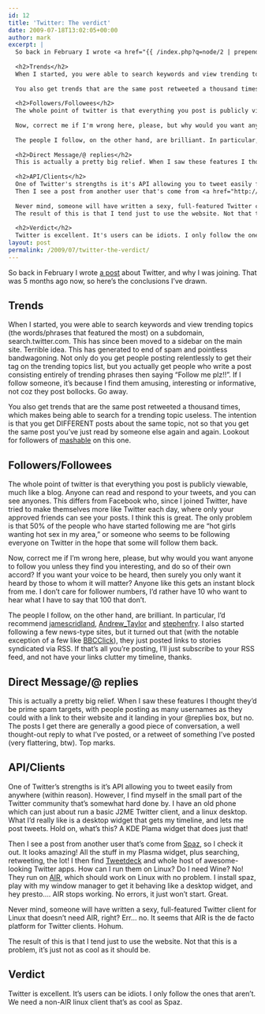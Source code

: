 ```yaml
---
id: 12
title: 'Twitter: The verdict'
date: 2009-07-18T13:02:05+00:00
author: mark
excerpt: |
  So back in February I wrote <a href="{{ /index.php?q=node/2 | prepend: site.baseurl }}">a post</a> about Twitter, and why I was joining. That was 5 months ago now, so here's the conclusions I've drawn.
  
  <h2>Trends</h2>
  When I started, you were able to search keywords and view trending topics (the words/phrases that featured the most) on a subdomain, search.twitter.com. This has since been moved to a sidebar on the main site. Terrible idea. This has generated to end of spam and pointless bandwagoning. Not only do you get people posting relentlessly to get their tag on the trending topics list, but you actually get people who write a post consisting entirely of trending phrases then saying "Follow me plz!!". If I follow someone, it's because I find them amusing, interesting or informative, not coz they post bollocks. Go away.
  
  You also get trends that are the same post retweeted a thousand times, which makes being able to search for a trending topic useless. The intention is that you get DIFFERENT posts about the same topic, not so that you get the same post you've just read by someone else again and again. Lookout for followers of <a href="http://twitter.com/mashable">mashable</a> on this one.
  
  <h2>Followers/Followees</h2>
  The whole point of twitter is that everything you post is publicly viewable, much like a blog. Anyone can read and respond to your tweets, and you can see anyones. This differs from Facebook who, since I joined Twitter, have tried to make themselves more like Twitter each day, where only your approved friends can see your posts. I think this is great. The only problem is that 50% of the people who have started following me are "hot girls wanting hot sex in my area," or someone who seems to be following everyone on Twitter in the hope that some will follow them back.
  
  Now, correct me if I'm wrong here, please, but why would you want anyone to follow you unless they find you interesting, and do so of their own accord? If you want your voice to be heard, then surely you only want it heard by those to whom it will matter? Anyone like this gets an instant block from me. I don't care for follower numbers, I'd rather have 10 who want to hear what I have to say that 100 that don't.
  
  The people I follow, on the other hand, are brilliant. In particular, I'd recommend <a href="http://twitter.com/jamescridland">jamescridland</a>, <a href="http://twitter.com/Andrew_Taylor">Andrew_Taylor</a> and <a href="http://twitter.com/stephenfry">stephenfry</a>. I also started following a few news-type sites, but it turned out that (with the notable exception of a few like <a href="http://twitter.com/BBCClick">BBCClick</a>), they just posted links to stories syndicated via RSS. If that's all you're posting, I'll just subscribe to your RSS feed, and not have your links clutter my timeline, thanks.
  
  <h2>Direct Message/@ replies</h2>
  This is actually a pretty big relief. When I saw these features I thought they'd be prime spam targets, with people posting as many usernames as they could with a link to their website and it landing in your @replies box, but no. The posts I get there are generally a good piece of conversation, a well thought-out reply to what I've posted, or a retweet of something I've posted (very flattering, btw). Top marks.
  
  <h2>API/Clients</h2>
  One of Twitter's strengths is it's API allowing you to tweet easily from anywhere (within reason). However, I find myself in the small part of the Twitter community that's somewhat hard done by. I have an old phone which can just about run a basic J2ME Twitter client, and a linux desktop. What I'd really like is a desktop widget that gets my timeline, and lets me post tweets. Hold on, what's this? A KDE Plama widget that does just that!
  Then I see a post from another user that's come from <a href="http://funkatron.com/spaz/">Spaz</a>, so I check it out. It looks amazing! All the stuff in my Plasma widget, plus searching, retweeting, the lot! I then find <a href="http://tweetdeck.com/beta/">Tweetdeck</a> and whole host of awesome-looking Twitter apps. How can I run them on Linux? Do I need Wine? No! They run on <a href="http://www.adobe.com/products/air/">AIR</a>, which should work on Linux with no problem. I install spaz, play with my window manager to get it behaving like a desktop widget, and hey presto.... AIR stops working. No errors, it just won't start. Great.
  
  Never mind, someone will have written a sexy, full-featured Twitter client for Linux that doesn't need AIR, right? Err... no. It seems that AIR is the de facto platform for Twitter clients. Hohum.
  The result of this is that I tend just to use the website. Not that this is a problem, it's just not as cool as it should be.
  
  <h2>Verdict</h2>
  Twitter is excellent. It's users can be idiots. I only follow the ones that aren't. We need a non-AIR linux client that's as cool as Spaz.
layout: post
permalink: /2009/07/twitter-the-verdict/
---
```

So back in February I wrote [a post](/index.php?q=node/2) about Twitter, and why I was joining. That was 5 months ago now, so here&#8217;s the conclusions I&#8217;ve drawn.

## Trends

When I started, you were able to search keywords and view trending topics (the words/phrases that featured the most) on a subdomain, search.twitter.com. This has since been moved to a sidebar on the main site. Terrible idea. This has generated to end of spam and pointless bandwagoning. Not only do you get people posting relentlessly to get their tag on the trending topics list, but you actually get people who write a post consisting entirely of trending phrases then saying &#8220;Follow me plz!!&#8221;. If I follow someone, it&#8217;s because I find them amusing, interesting or informative, not coz they post bollocks. Go away.

You also get trends that are the same post retweeted a thousand times, which makes being able to search for a trending topic useless. The intention is that you get DIFFERENT posts about the same topic, not so that you get the same post you&#8217;ve just read by someone else again and again. Lookout for followers of [mashable](http://twitter.com/mashable) on this one.

## Followers/Followees

The whole point of twitter is that everything you post is publicly viewable, much like a blog. Anyone can read and respond to your tweets, and you can see anyones. This differs from Facebook who, since I joined Twitter, have tried to make themselves more like Twitter each day, where only your approved friends can see your posts. I think this is great. The only problem is that 50% of the people who have started following me are &#8220;hot girls wanting hot sex in my area,&#8221; or someone who seems to be following everyone on Twitter in the hope that some will follow them back.

Now, correct me if I&#8217;m wrong here, please, but why would you want anyone to follow you unless they find you interesting, and do so of their own accord? If you want your voice to be heard, then surely you only want it heard by those to whom it will matter? Anyone like this gets an instant block from me. I don&#8217;t care for follower numbers, I&#8217;d rather have 10 who want to hear what I have to say that 100 that don&#8217;t.

The people I follow, on the other hand, are brilliant. In particular, I&#8217;d recommend [jamescridland](http://twitter.com/jamescridland), [Andrew_Taylor](http://twitter.com/Andrew_Taylor) and [stephenfry](http://twitter.com/stephenfry). I also started following a few news-type sites, but it turned out that (with the notable exception of a few like [BBCClick](http://twitter.com/BBCClick)), they just posted links to stories syndicated via RSS. If that&#8217;s all you&#8217;re posting, I&#8217;ll just subscribe to your RSS feed, and not have your links clutter my timeline, thanks.

## Direct Message/@ replies

This is actually a pretty big relief. When I saw these features I thought they&#8217;d be prime spam targets, with people posting as many usernames as they could with a link to their website and it landing in your @replies box, but no. The posts I get there are generally a good piece of conversation, a well thought-out reply to what I&#8217;ve posted, or a retweet of something I&#8217;ve posted (very flattering, btw). Top marks.

## API/Clients

One of Twitter&#8217;s strengths is it&#8217;s API allowing you to tweet easily from anywhere (within reason). However, I find myself in the small part of the Twitter community that&#8217;s somewhat hard done by. I have an old phone which can just about run a basic J2ME Twitter client, and a linux desktop. What I&#8217;d really like is a desktop widget that gets my timeline, and lets me post tweets. Hold on, what&#8217;s this? A KDE Plama widget that does just that!
  
Then I see a post from another user that&#8217;s come from [Spaz](http://funkatron.com/spaz/), so I check it out. It looks amazing! All the stuff in my Plasma widget, plus searching, retweeting, the lot! I then find [Tweetdeck](http://tweetdeck.com/beta/) and whole host of awesome-looking Twitter apps. How can I run them on Linux? Do I need Wine? No! They run on [AIR](http://www.adobe.com/products/air/), which should work on Linux with no problem. I install spaz, play with my window manager to get it behaving like a desktop widget, and hey presto&#8230;. AIR stops working. No errors, it just won&#8217;t start. Great.

Never mind, someone will have written a sexy, full-featured Twitter client for Linux that doesn&#8217;t need AIR, right? Err&#8230; no. It seems that AIR is the de facto platform for Twitter clients. Hohum.
  
The result of this is that I tend just to use the website. Not that this is a problem, it&#8217;s just not as cool as it should be.

## Verdict

Twitter is excellent. It&#8217;s users can be idiots. I only follow the ones that aren&#8217;t. We need a non-AIR linux client that&#8217;s as cool as Spaz.
